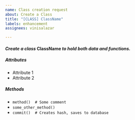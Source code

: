 ```yaml
---
name: Class creation request
about: Create a Class
title: "[CLASS] ClassName"
labels: enhancement
assignees: vinisalazar

---
```


#### *Create a class* ClassName *to hold both data and functions.*

##### **Attributes**
* Attribute 1
* Attribute 2

##### **Methods**
* `method()  # Some comment`
* `some_other_method()`
* `commit()  # Creates hash, saves to database`
